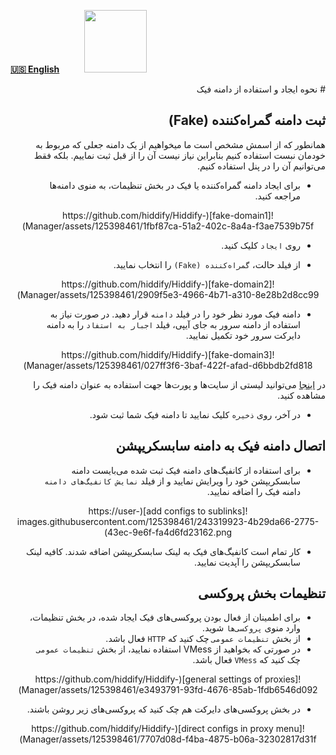 [**🇺🇸 English**](https://docs.hiddify.com/fa/Hiddify-Manager.wiki/How-to-create-and-use-fake-domain)&nbsp;&nbsp;&nbsp;&nbsp;&nbsp;&nbsp;&nbsp;&nbsp;&nbsp;&nbsp;<a href="https://github.com/hiddify/hiddify-config/wiki/%D9%87%D9%85%D9%87-%D8%A2%D9%85%D9%88%D8%B2%D8%B4%E2%80%8C%D9%87%D8%A7-%D9%88-%D9%88%DB%8C%D8%AF%D8%A6%D9%88%D9%87%D8%A7"><img width="100" src="https://github.com/hiddify/hiddify-config/assets/125398461/3704cd84-eee6-4c45-abe7-3c02936bbebb" /></a>

<div dir="rtl" markdown=1>
# نحوه ایجاد و استفاده از دامنه فیک

## ثبت دامنه گمراه‌کننده (Fake)

همانطور که از اسمش مشخص است ما میخواهیم از یک دامنه جعلی که مربوط به خودمان نبست استفاده کنیم بنابراین نیاز نیست آن را از قبل ثبت نماییم. بلکه فقط می‌توانیم آن را در پنل استفاده کنیم.

- برای ایجاد دامنه گمراه‌کننده یا فیک در بخش تنظیمات، به منوی دامنه‌ها مراجعه کنید.

<div align=center markdown=1>
![fake-domain1](https://github.com/hiddify/Hiddify-Manager/assets/125398461/1fbf87ca-51a2-402c-8a4a-f3ae7539b75f)
</div>

- روی `ایجاد` کلیک کنید.

- از فیلد حالت، `گمراه‌کننده (Fake)` را انتخاب نمایید.

<div align=center markdown=1>
![fake-domain2](https://github.com/hiddify/Hiddify-Manager/assets/125398461/2909f5e3-4966-4b71-a310-8e28b2d8cc99)
</div>

- دامنه فیک مورد نظر خود را در فیلد `دامنه` قرار دهید. در صورت نیاز به استفاده از دامنه سرور به جای آیپی، فیلد `اجبار به استفاد` را به دامنه دایرکت سرور خود تکمیل نمایید.

<div align=center markdown=1>
![fake-domain3](https://github.com/hiddify/Hiddify-Manager/assets/125398461/027ff3f6-3baf-422f-afad-d6bbdb2fd818)

</div>

در [اینجا](https://gist.github.com/ofou/654efe67e173a6bff5c64ba26c09d058) می‌توانید لیستی از سایت‌ها و پورت‌ها جهت استفاده به عنوان دامنه فیک را مشاهده کنید.

- در آخر، روی `ذخیره` کلیک نمایید تا دامنه فیک شما ثبت شود.

## اتصال دامنه فیک به دامنه سابسکریپشن

- برای استفاده از کانفیگ‌های دامنه فیک ثبت شده می‌بایست دامنه سابسکریپشن خود را ویرایش نمایید و از فیلد `نمایش کانفیگ‌های دامنه` دامنه فیک را اضافه نمایید.

<div align=center markdown=1>
![add configs to sublinks](https://user-images.githubusercontent.com/125398461/243319923-4b29da66-2775-43ec-9e6f-fa4d6fd23162.png)

</div>

- کار تمام است کانفیگ‌های فیک به لینک سابسکریپشن اضافه شدند. کافیه لینک سابسکریپشن را آپدیت نمایید.

## تنظیمات بخش پروکسی

- برای اطمینان از فعال بودن پروکسی‌های فیک ایجاد شده، در بخش تنظیمات، وارد منوی `پروکسی‌ها` شوید.
- از بخش `تنظیمات عمومی` چک کنید که `HTTP` فعال باشد.
- در صورتی که بخواهید از VMess استفاده نمایید، از بخش `تنظیمات عمومی` چک کنید که `VMess` فعال باشد.

<div align=center markdown=1>
![general settings of proxies](https://github.com/hiddify/Hiddify-Manager/assets/125398461/e3493791-93fd-4676-85ab-1fdb6546d092)

</div>

- در بخش پروکسی‌های دایرکت هم چک کنید که پروکسی‌های زیر روشن باشند.

<div align=center markdown=1>
![direct configs in proxy menu](https://github.com/hiddify/Hiddify-Manager/assets/125398461/7707d08d-f4ba-4875-b06a-32302817d31f)
</div>
